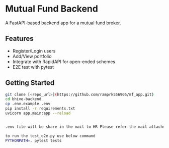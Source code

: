 # Mutual Fund Backend

A FastAPI-based backend app for a mutual fund broker.

## Features

- Register/Login users
- Add/View portfolio
- Integrate with RapidAPI for open-ended schemes
- E2E test with pytest

## Getting Started

```bash
git clone [<repo_url>](https://github.com/ramprk556905/mf_app.git)
cd bhive-backend
cp .env.example .env
pip install -r requirements.txt
uvicorn app.main:app --reload


.env file will be share in the mail to HR Please refer the mail attachment

to run the test_e2e.py use below command
PYTHONPATH=. pytest tests
